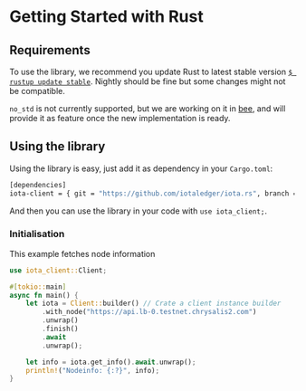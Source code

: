 # Getting Started with Rust

## Requirements

To use the library, we recommend you update Rust to latest stable version [`$ rustup update stable`](https://github.com/rust-lang/rustup.rs#keeping-rust-up-to-date). Nightly should be fine but some changes might not be compatible.

`no_std` is not currently supported, but we are working on it in [bee](https://github.com/iotaledger/bee), and will provide it as feature once the new implementation is ready.

## Using the library

Using the library is easy, just add it as dependency in your `Cargo.toml`:

```bash
[dependencies]
iota-client = { git = "https://github.com/iotaledger/iota.rs", branch = "dev" }
```

And then you can use the library in your code with `use iota_client;`.

### Initialisation

This example fetches node information

```rust
use iota_client::Client;

#[tokio::main]
async fn main() {
    let iota = Client::builder() // Crate a client instance builder
        .with_node("https://api.lb-0.testnet.chrysalis2.com")
        .unwrap()
        .finish()
        .await
        .unwrap();

    let info = iota.get_info().await.unwrap();
    println!("Nodeinfo: {:?}", info);
}
```
